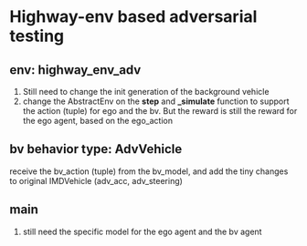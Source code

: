 # Highway-env based adversarial testing

## env: highway_env_adv
1. Still need to change the init generation of the background vehicle
2. change the AbstractEnv on the **step** and **_simulate** function to support the action (tuple) for ego and the bv.
But the reward is still the reward for the ego agent, based on the ego_action

## bv behavior type: AdvVehicle
receive the bv_action (tuple) from the bv_model, and add the tiny changes to original IMDVehicle (adv_acc, adv_steering)

## main
1. still need the specific model for the ego agent and the bv agent